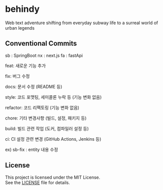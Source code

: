 # behindy
Web text adventure shifting from everyday subway life to a surreal world of urban legends


## Conventional Commits

sb : SpringBoot
nx : next.js
fa : fastApi

feat:       새로운 기능 추가

fix:        버그 수정

docs:       문서 수정 (README 등)

style:      코드 포맷팅, 세미콜론 누락 등 (기능 변화 없음)

refactor:   코드 리팩토링 (기능 변화 없음)

chore:      기타 변경사항 (빌드, 설정, 패키지 등)

build:      빌드 관련 작업 (도커, 컴파일러 설정 등)

ci:         CI 설정 관련 변경 (GitHub Actions, Jenkins 등)



ex) sb-fix : entity 내용 수정

## License

This project is licensed under the MIT License.  
See the [LICENSE](./LICENSE) file for details.
